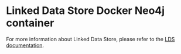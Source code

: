 # Linked Data Store Docker Neo4j container

For more information about Linked Data Store, please refer to the [LDS documentation](https://github.com/statisticsnorway/linked-data-store-documentation).
